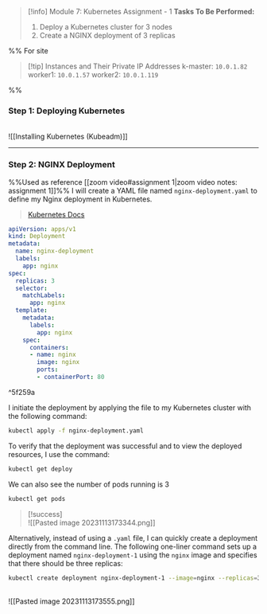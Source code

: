 
> [!info] Module 7: Kubernetes Assignment - 1
> **Tasks To Be Performed:** 
> 1. Deploy a Kubernetes cluster for 3 nodes 
> 2. Create a NGINX deployment of 3 replicas

%% For site
> [!tip] Instances and Their Private IP Addresses
> k-master: `10.0.1.82`
> worker1: `10.0.1.57`
> worker2: `10.0.1.119`
> 

%%
### Step 1: Deploying Kubernetes
 <br>![[Installing Kubernetes (Kubeadm)]]

---
### Step 2:  NGINX Deployment
%%Used as reference [[zoom video#assignment 1|zoom video notes: assignment 1]]%%
I will create a YAML file named `nginx-deployment.yaml` to define my Nginx deployment in Kubernetes.
> [Kubernetes Docs](https://kubernetes.io/docs/concepts/workloads/controllers/deployment/#creating-a-deployment)

```yaml
apiVersion: apps/v1
kind: Deployment
metadata:
  name: nginx-deployment
  labels:
    app: nginx
spec:
  replicas: 3
  selector:
    matchLabels:
      app: nginx
  template:
    metadata:
      labels:
        app: nginx
    spec:
      containers:
      - name: nginx
        image: nginx
        ports:
        - containerPort: 80
```

^5f259a

I initiate the deployment by applying the file to my Kubernetes cluster with the following command:
```bash
kubectl apply -f nginx-deployment.yaml
```

To verify that the deployment was successful and to view the deployed resources, I use the command:
```bash
kubectl get deploy
```

We can also see the number of pods running is 3
```bash
kubectl get pods
```

> [!success]
> <br>![[Pasted image 20231113173344.png]]

Alternatively, instead of using a `.yaml` file, I can quickly create a deployment directly from the command line. The following one-liner command sets up a deployment named `nginx-deployment-1` using the `nginx` image and specifies that there should be three replicas:
```bash
kubectl create deployment nginx-deployment-1 --image=nginx --replicas=3
```
<br>![[Pasted image 20231113173555.png]]